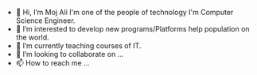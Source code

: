 - 👋 Hi, I’m Moj Ali I'm one of the people of technology I'm Computer Science Engineer.
- 👀 I’m interested to develop new programs/Platforms help population on the world.
- 🌱 I’m currently teaching courses of IT.
- 💞️ I’m looking to collaborate on ...
- 📫 How to reach me ...

<!---
MOJALI47/MOJALI47 is a ✨ special ✨ repository because its `README.md` (this file) appears on your GitHub profile.
You can click the Preview link to take a look at your changes.
--->
